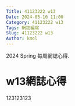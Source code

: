 ```yaml
---
Title: 41123222 w13
Date: 2024-05-16 11:00
Category: 41123222 w13
Tags: 網誌編寫
Slug: 41123222 w13
Author: kmol
---
```


2024 Spring 每周網誌心得.

<!-- PELICAN_END_SUMMARY -->

# w13網誌心得
123123123